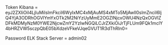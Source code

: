 Token Kibana = eyJ2ZXIiOiI4LjIuMiIsImFkciI6WyIxMC4xMjAuMS4xMTo5MjAwIl0sImZnciI6IjQ4YjA3ODRhOGVlYmYxOTk2M2NiYzUyMmE2OGZlNjcxOWU4NzQxOGVlZDFkMDMyNzM0YWE2NjcwZmY2YzIwNGQiLCJrZXkiOiJrTjFLUm9FQk1mclY4bHRZVW5sczpQbE05bXdzeVFkeVJqeGVUT1R3dThRIn0=

Password ELK Stack Server = admin02

